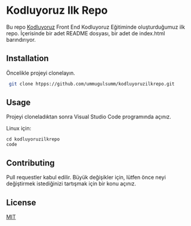 # **Kodluyoruz Ilk Repo**
Bu repo [Kodluyoruz](http://kodluyoruz.org) Front End 
Kodluyoruz Eğitiminde oluşturduğumuz ilk repo. İçerisinde bir adet README dosyası, bir adet de index.html barındırıyor.

## **Installation**

Öncelikle projeyi clonelayın. 

```bash
 git clone htpps://github.com/ummugulsumm/kodluyoruzilkrepo.git
```
## **Usage**

Projeyi cloneladıktan sonra Visual Studio Code programında açınız. 

Linux için:

```linux
cd kodluyoruzilkrepo 
code 
```

## **Contributing**

Pull requestler kabul edilir. Büyük değişikler için, lütfen önce neyi değiştirmek istediğinizi tartışmak için bir konu açınız.

## **License**

[MIT](https://choosealicense.com/licenses/mit/)


